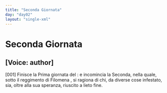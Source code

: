 ```yaml
---
title: "Seconda Giornata"
day: "day02"
layout: "single-xml"
---
```

<div id="day02" ruler="filomena" type="Day">
 <h1>
  Seconda Giornata
 </h1>
 <argument>
  <p>
   <h2>
    [Voice: author]
   </h2>
  </p>
  <p>
   <a name="p02990001">
    [001]
   </a>
   Finisce la Prima giornata del
   <title>
    Decameron
   </title>
   : e incomincia la Seconda, nella quale, sotto il reggimento di
   <name persref="filomena" type="person">
    Filomena
   </name>
   , si ragiona di chi, da diverse cose infestato, sia, oltre alla sua speranza, riuscito a lieto fine.
  </p>
 </argument>
</div>